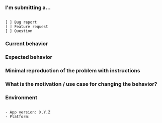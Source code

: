 ### I'm submitting a...

<!-- Check one of the following options with "x" -->
<pre><code>
[ ] Bug report
[ ] Feature request
[ ] Question
</code></pre>


### Current behavior


### Expected behavior


### Minimal reproduction of the problem with instructions


### What is the motivation / use case for changing the behavior?


### Environment

<pre><code>
- App version: X.Y.Z
- Platform: <!-- Mac, Linux, Windows -->
</code></pre>
